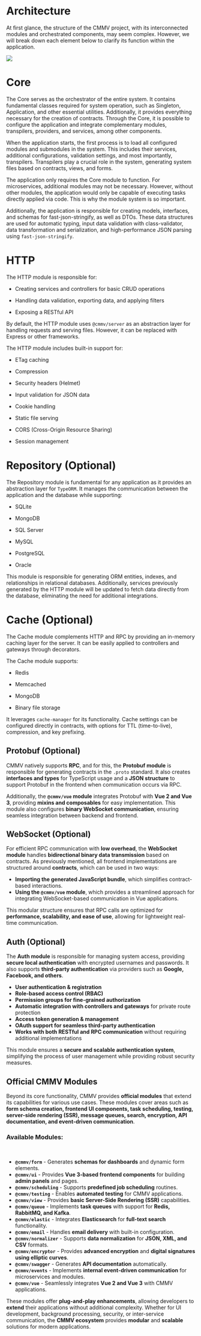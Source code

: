 # Architecture

At first glance, the structure of the CMMV project, with its interconnected modules and orchestrated components, may seem complex. However, we will break down each element below to clarify its function within the application.

<img src="/assets/cmmv-core.png" />

# Core

The Core serves as the orchestrator of the entire system. It contains fundamental classes required for system operation, such as Singleton, Application, and other essential utilities. Additionally, it provides everything necessary for the creation of contracts. Through the Core, it is possible to configure the application and integrate complementary modules, transpilers, providers, and services, among other components.

When the application starts, the first process is to load all configured modules and submodules in the system. This includes their services, additional configurations, validation settings, and most importantly, transpilers. Transpilers play a crucial role in the system, generating system files based on contracts, views, and forms.

The application only requires the Core module to function. For microservices, additional modules may not be necessary. However, without other modules, the application would only be capable of executing tasks directly applied via code. This is why the module system is so important.

Additionally, the application is responsible for creating models, interfaces, and schemas for fast-json-stringify, as well as DTOs. These data structures are used for automatic typing, input data validation with class-validator, data transformation and serialization, and high-performance JSON parsing using `fast-json-stringify`.

# HTTP 

The HTTP module is responsible for:

* Creating services and controllers for basic CRUD operations

* Handling data validation, exporting data, and applying filters

* Exposing a RESTful API

By default, the HTTP module uses `@cmmv/server` as an abstraction layer for handling requests and serving files. However, it can be replaced with Express or other frameworks.

The HTTP module includes built-in support for:

* ETag caching

* Compression

* Security headers (Helmet)

* Input validation for JSON data

* Cookie handling

* Static file serving

* CORS (Cross-Origin Resource Sharing)

* Session management

# Repository (Optional) 

The Repository module is fundamental for any application as it provides an abstraction layer for `TypeORM`. It manages the communication between the application and the database while supporting:

* SQLite

* MongoDB

* SQL Server

* MySQL

* PostgreSQL

* Oracle

This module is responsible for generating ORM entities, indexes, and relationships in relational databases. Additionally, services previously generated by the HTTP module will be updated to fetch data directly from the database, eliminating the need for additional integrations.

# Cache (Optional)

The Cache module complements HTTP and RPC by providing an in-memory caching layer for the server. It can be easily applied to controllers and gateways through decorators.

The Cache module supports:

* Redis

* Memcached

* MongoDB

* Binary file storage

It leverages `cache-manager` for its functionality. Cache settings can be configured directly in contracts, with options for TTL (time-to-live), compression, and key prefixing.

## Protobuf (Optional)

CMMV natively supports **RPC**, and for this, the **Protobuf module** is responsible for generating contracts in the `.proto` standard. It also creates **interfaces and types** for TypeScript usage and a **JSON structure** to support Protobuf in the frontend when communication occurs via RPC.

Additionally, the **`@cmmv/vue` module** integrates Protobuf with **Vue 2 and Vue 3**, providing **mixins and composables** for easy implementation. This module also configures **binary WebSocket communication**, ensuring seamless integration between backend and frontend.

## WebSocket (Optional)

For efficient RPC communication with **low overhead**, the **WebSocket module** handles **bidirectional binary data transmission** based on contracts. As previously mentioned, all frontend implementations are structured around **contracts**, which can be used in two ways:

- **Importing the generated JavaScript bundle**, which simplifies contract-based interactions.
- **Using the `@cmmv/vue` module**, which provides a streamlined approach for integrating WebSocket-based communication in Vue applications.

This modular structure ensures that RPC calls are optimized for **performance, scalability, and ease of use**, allowing for lightweight real-time communication.

## Auth (Optional)

The **Auth module** is responsible for managing system access, providing **secure local authentication** with encrypted usernames and passwords. It also supports **third-party authentication** via providers such as **Google, Facebook, and others**.

- **User authentication & registration**
- **Role-based access control (RBAC)**
- **Permission groups for fine-grained authorization**
- **Automatic integration with controllers and gateways** for private route protection
- **Access token generation & management**
- **OAuth support for seamless third-party authentication**
- **Works with both RESTful and RPC communication** without requiring additional implementations

This module ensures a **secure and scalable authentication system**, simplifying the process of user management while providing robust security measures.

## Official CMMV Modules

Beyond its core functionality, CMMV provides **official modules** that extend its capabilities for various use cases. These modules cover areas such as **form schema creation, frontend UI components, task scheduling, testing, server-side rendering (SSR), message queues, search, encryption, API documentation, and event-driven communication**.

### Available Modules:

<br/>

- **`@cmmv/form`** - Generates **schemas for dashboards** and dynamic form elements.
- **`@cmmv/ui`** - Provides **Vue 3-based frontend components** for building **admin panels** and pages.
- **`@cmmv/scheduling`** - Supports **predefined job scheduling** routines.
- **`@cmmv/testing`** - Enables **automated testing** for CMMV applications.
- **`@cmmv/view`** - Provides **basic Server-Side Rendering (SSR)** capabilities.
- **`@cmmv/queue`** - Implements **task queues** with support for **Redis, RabbitMQ, and Kafka**.
- **`@cmmv/elastic`** - Integrates **Elasticsearch** for **full-text search** functionality.
- **`@cmmv/email`** - Handles **email delivery** with built-in configuration.
- **`@cmmv/normalizer`** - Supports **data normalization** for **JSON, XML, and CSV** formats.
- **`@cmmv/encryptor`** - Provides **advanced encryption** and **digital signatures using elliptic curves**.
- **`@cmmv/swagger`** - Generates **API documentation** automatically.
- **`@cmmv/events`** - Implements **internal event-driven communication** for microservices and modules.
- **`@cmmv/vue`** - Seamlessly integrates **Vue 2 and Vue 3** with CMMV applications.

These modules offer **plug-and-play enhancements**, allowing developers to **extend** their applications without additional complexity. Whether for UI development, background processing, security, or inter-service communication, the **CMMV ecosystem** provides **modular** and **scalable** solutions for modern applications.